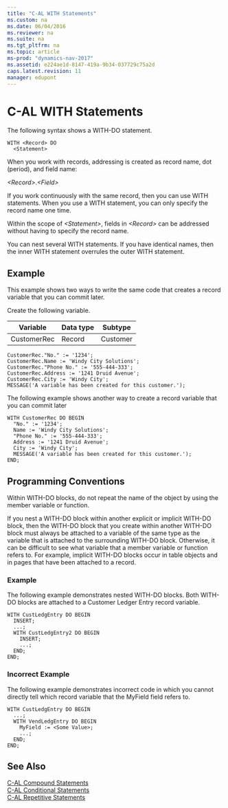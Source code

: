 ```yaml
---
title: "C-AL WITH Statements"
ms.custom: na
ms.date: 06/04/2016
ms.reviewer: na
ms.suite: na
ms.tgt_pltfrm: na
ms.topic: article
ms-prod: "dynamics-nav-2017"
ms.assetid: e224ae1d-8147-419a-9b34-037729c75a2d
caps.latest.revision: 11
manager: edupont
---
```

# C-AL WITH Statements
The following syntax shows a WITH-DO statement.  
  
```  
WITH <Record> DO  
  <Statement>  
```  
  
 When you work with records, addressing is created as record name, dot \(period\), and field name:  
  
 *\<Record\>*.*\<Field\>*  
  
 If you work continuously with the same record, then you can use WITH statements. When you use a WITH statement, you can only specify the record name one time.  
  
 Within the scope of *\<Statement\>*, fields in *\<Record\>* can be addressed without having to specify the record name.  
  
 You can nest several WITH statements. If you have identical names, then the inner WITH statement overrules the outer WITH statement.  
  
## Example  
 This example shows two ways to write the same code that creates a record variable that you can commit later.  
  
 Create the following variable.  
  
|Variable|Data type|Subtype|  
|--------------|---------------|-------------|  
|CustomerRec|Record|Customer|  
  
```  
CustomerRec."No." := '1234';  
CustomerRec.Name := 'Windy City Solutions';  
CustomerRec."Phone No." := '555-444-333';  
CustomerRec.Address := '1241 Druid Avenue';  
CustomerRec.City := 'Windy City';  
MESSAGE('A variable has been created for this customer.');  
```  
  
 The following example shows another way to create a record variable that you can commit later  
  
```  
WITH CustomerRec DO BEGIN  
  "No." := '1234';  
  Name := 'Windy City Solutions';  
  "Phone No." := '555-444-333';  
  Address := '1241 Druid Avenue';  
  City := 'Windy City';  
  MESSAGE('A variable has been created for this customer.');  
END;  
```  
  
## Programming Conventions  
 Within WITH-DO blocks, do not repeat the name of the object by using the member variable or function.  
  
 If you nest a WITH-DO block within another explicit or implicit WITH-DO block, then the WITH-DO block that you create within another WITH-DO block must always be attached to a variable of the same type as the variable that is attached to the surrounding WITH-DO block. Otherwise, it can be difficult to see what variable that a member variable or function refers to. For example, implicit WITH-DO blocks occur in table objects and in pages that have been attached to a record.  
  
### Example  
 The following example demonstrates nested WITH-DO blocks. Both WITH-DO blocks are attached to a Customer Ledger Entry record variable.  
  
```  
WITH CustLedgEntry DO BEGIN  
  INSERT;  
  ...;  
  WITH CustLedgEntry2 DO BEGIN  
    INSERT;  
    ...;  
  END;  
END;  
```  
  
### Incorrect Example  
 The following example demonstrates incorrect code in which you cannot directly tell which record variable that the MyField field refers to.  
  
```  
WITH CustLedgEntry DO BEGIN  
  ...;  
  WITH VendLedgEntry DO BEGIN  
    MyField := <Some Value>;  
    ...;  
  END;  
END;  
```  
  
## See Also  
 [C-AL Compound Statements](C-AL-Compound-Statements.md)   
 [C-AL Conditional Statements](C-AL-Conditional-Statements.md)   
 [C-AL Repetitive Statements](C-AL-Repetitive-Statements.md)
